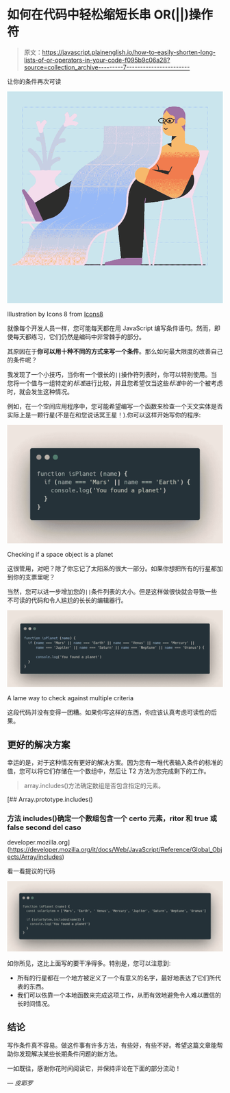 # 如何在代码中轻松缩短长串 OR(||)操作符

> 原文：<https://javascript.plainenglish.io/how-to-easily-shorten-long-lists-of-or-operators-in-your-code-f095b9c06a28?source=collection_archive---------7----------------------->

让你的条件再次可读

![](img/691297d86f9453e79a0ce738e559e37f.png)

Illustration by Icons 8 from [Icons8](https://icons8.com/)

就像每个开发人员一样，您可能每天都在用 JavaScript 编写条件语句。然而，即使每天都练习，它们仍然是编码中非常棘手的部分。

其原因在于**你可以用十种不同的方式来写一个条件**。那么如何最大限度的改善自己的条件呢？

我发现了一个小技巧，当你有一个很长的`||`操作符列表时，你可以特别使用。当您将一个值与一组特定的*标准*进行比较，并且您希望仅当这些*标准*中的一个被考虑时，就会发生这种情况。

例如，在一个空间应用程序中，您可能希望编写一个函数来检查一个天文实体是否实际上是一颗行星(不是在和您说话冥王星！).你可以这样开始写你的程序:

![](img/68a47bb7ae255f28f284f654624bb1db.png)

Checking if a space object is a planet

这很管用，对吧？除了你忘记了太阳系的很大一部分。如果你想把所有的行星都加到你的支票里呢？

当然，您可以进一步增加您的`||`条件列表的大小。但是这样做很快就会导致一些不可读的代码和令人尴尬的长长的编辑器行。

![](img/705da38b20ebcad673bcb04b81034b11.png)

A lame way to check against multiple criteria

这段代码并没有变得一团糟。如果你写这样的东西，你应该认真考虑可读性的后果。

## 更好的解决方案

幸运的是，对于这种情况有更好的解决方案。因为您有一堆代表输入条件的标准的值，您可以将它们存储在一个数组中，然后让 T2 方法为您完成剩下的工作。

> array.includes()方法确定数组是否包含指定的元素。

[](https://developer.mozilla.org/it/docs/Web/JavaScript/Reference/Global_Objects/Array/includes) [## Array.prototype.includes()

### 方法 includes()确定一个数组包含一个 certo 元素，ritor 和 true 或 false second del caso

developer.mozilla.org](https://developer.mozilla.org/it/docs/Web/JavaScript/Reference/Global_Objects/Array/includes) 

看一看提议的代码

![](img/87e162e20129d64f606a5034cfd558df.png)

如你所见，这比上面写的要干净得多。特别是，您可以注意到:

*   所有的行星都在一个地方被定义了一个有意义的名字，最好地表达了它们所代表的东西。
*   我们可以依靠一个本地函数来完成这项工作，从而有效地避免令人难以置信的长时间情况。

## 结论

写作条件真不容易。做这件事有许多方法，有些好，有些不好。希望这篇文章能帮助你发现解决某些长期条件问题的新方法。

一如既往，感谢你花时间阅读它，并保持评论在下面的部分流动！

— *皮耶罗*
